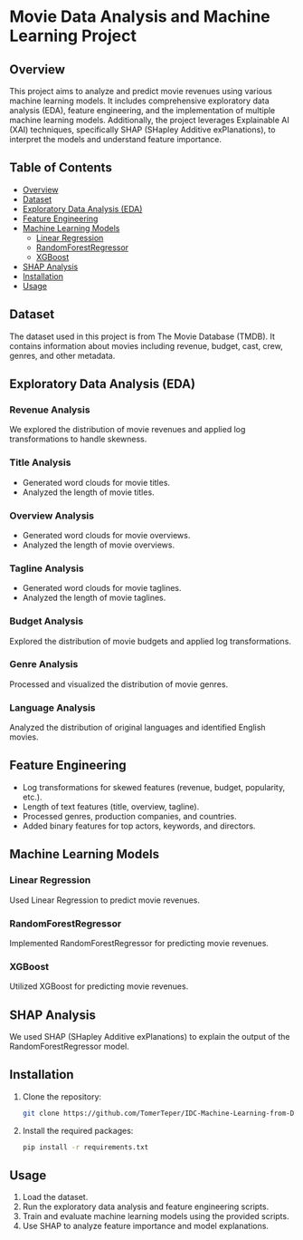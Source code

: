 
# Movie Data Analysis and Machine Learning Project

## Overview

This project aims to analyze and predict movie revenues using various machine learning models. It includes comprehensive exploratory data analysis (EDA), feature engineering, and the implementation of multiple machine learning models. Additionally, the project leverages Explainable AI (XAI) techniques, specifically SHAP (SHapley Additive exPlanations), to interpret the models and understand feature importance.

## Table of Contents

- [Overview](#overview)
- [Dataset](#dataset)
- [Exploratory Data Analysis (EDA)](#exploratory-data-analysis-eda)
- [Feature Engineering](#feature-engineering)
- [Machine Learning Models](#machine-learning-models)
  - [Linear Regression](#linear-regression)
  - [RandomForestRegressor](#randomforestregressor)
  - [XGBoost](#xgboost)
- [SHAP Analysis](#shap-analysis)
- [Installation](#installation)
- [Usage](#usage)


## Dataset

The dataset used in this project is from The Movie Database (TMDB). It contains information about movies including revenue, budget, cast, crew, genres, and other metadata.

## Exploratory Data Analysis (EDA)

### Revenue Analysis
We explored the distribution of movie revenues and applied log transformations to handle skewness.

### Title Analysis
- Generated word clouds for movie titles.
- Analyzed the length of movie titles.

### Overview Analysis
- Generated word clouds for movie overviews.
- Analyzed the length of movie overviews.

### Tagline Analysis
- Generated word clouds for movie taglines.
- Analyzed the length of movie taglines.

### Budget Analysis
Explored the distribution of movie budgets and applied log transformations.

### Genre Analysis
Processed and visualized the distribution of movie genres.

### Language Analysis
Analyzed the distribution of original languages and identified English movies.

## Feature Engineering

- Log transformations for skewed features (revenue, budget, popularity, etc.).
- Length of text features (title, overview, tagline).
- Processed genres, production companies, and countries.
- Added binary features for top actors, keywords, and directors.

## Machine Learning Models

### Linear Regression

Used Linear Regression to predict movie revenues.

### RandomForestRegressor

Implemented RandomForestRegressor for predicting movie revenues.

### XGBoost

Utilized XGBoost for predicting movie revenues.

## SHAP Analysis

We used SHAP (SHapley Additive exPlanations) to explain the output of the RandomForestRegressor model.

## Installation

1. Clone the repository:
    ```sh
    git clone https://github.com/TomerTeper/IDC-Machine-Learning-from-Data.git
    ```
2. Install the required packages:
    ```sh
    pip install -r requirements.txt
    ```

## Usage

1. Load the dataset.
2. Run the exploratory data analysis and feature engineering scripts.
3. Train and evaluate machine learning models using the provided scripts.
4. Use SHAP to analyze feature importance and model explanations.

